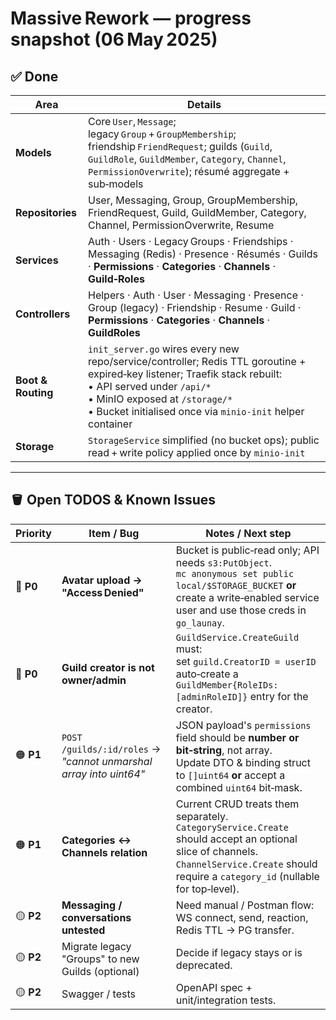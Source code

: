 # Massive Rework — progress snapshot (06 May 2025)

## ✅ Done

| Area               | Details                                                                                                                                                                                                                                                          |
| ------------------ | ---------------------------------------------------------------------------------------------------------------------------------------------------------------------------------------------------------------------------------------------------------------- |
| **Models**         | Core `User`, `Message`; legacy `Group` + `GroupMembership`; friendship `FriendRequest`; guilds (`Guild`, `GuildRole`, `GuildMember`, `Category`, `Channel`, `PermissionOverwrite`); résumé aggregate + sub‑models                                                |
| **Repositories**   | User, Messaging, Group, GroupMembership, FriendRequest, Guild, GuildMember, Category, Channel, PermissionOverwrite, Resume                                                                                                                                       |
| **Services**       | Auth · Users · Legacy Groups · Friendships · Messaging (Redis) · Presence · Résumés · Guilds · **Permissions** · **Categories** · **Channels** · **Guild‑Roles**                                                                                                 |
| **Controllers**    | Helpers · Auth · User · Messaging · Presence · Group (legacy) · Friendship · Resume · Guild · **Permissions** · **Categories** · **Channels** · **GuildRoles**                                                                                                   |
| **Boot & Routing** | `init_server.go` wires every new repo/service/controller; Redis TTL goroutine + expired‑key listener; Traefik stack rebuilt: <br>• API served under `/api/*` <br>• MinIO exposed at `/storage/*` <br>• Bucket initialised once via `minio-init` helper container |
| **Storage**        | `StorageService` simplified (no bucket ops); public read + write policy applied once by `minio-init`                                                                                                                                                             |

---

## 🪣 Open TODOS & Known Issues

|  Priority  | Item / Bug                                                        | Notes / Next step                                                                                                                                                                                             |
| ---------- | ----------------------------------------------------------------- | ------------------------------------------------------------------------------------------------------------------------------------------------------------------------------------------------------------- |
| 🔴 **P0**  | **Avatar upload → "Access Denied"**                               | Bucket is public‑read only; API needs `s3:PutObject`.<br/>  `mc anonymous set public local/$STORAGE_BUCKET` **or**<br/>  create a write‑enabled service user and use those creds in `go_launay`.          |
| 🔴 **P0**  | **Guild creator is not owner/admin**                              | `GuildService.CreateGuild` must: <br/>  set `guild.CreatorID = userID` <br/>  auto‑create a `GuildMember{RoleIDs:[adminRoleID]}` entry for the creator.                                                   |
| 🟠 **P1**  | `POST /guilds/:id/roles` → *"cannot unmarshal array into uint64"* | JSON payload's `permissions` field should be **number or bit‑string**, not array. <br/>  Update DTO & binding struct to `[]uint64` **or** accept a combined `uint64` bit‑mask.                              |
| 🟠 **P1**  | **Categories ↔ Channels relation**                                | Current CRUD treats them separately. <br/>  `CategoryService.Create` should accept an optional slice of channels. <br/>  `ChannelService.Create` should require a `category_id` (nullable for top‑level). |
| 🟡 **P2**  | **Messaging / conversations untested**                            | Need manual / Postman flow: WS connect, send, reaction, Redis TTL → PG transfer.                                                                                                                              |
| 🟡 **P2**  | Migrate legacy "Groups" to new Guilds (optional)                  | Decide if legacy stays or is deprecated.                                                                                                                                                                      |
| 🟡 **P2**  | Swagger / tests                                                   | OpenAPI spec + unit/integration tests.                                                                                                                                                                        |
